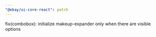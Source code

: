 ```yaml
---
"@ebay/ui-core-react": patch
---
```


fix(combobox): initialize makeup-expander only when there are visible options
